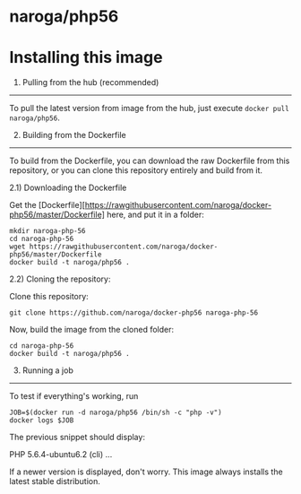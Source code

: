 naroga/php56
============

Installing this image
=====================

1) Pulling from the hub (recommended)
-------------------------------------

To pull the latest version from image from the hub, just execute `docker pull naroga/php56`.

2) Building from the Dockerfile
-------------------------------

To build from the Dockerfile, you can download the raw Dockerfile from this repository, or you can clone
this repository entirely and build from it.

2.1) Downloading the Dockerfile

Get the [Dockerfile][https://rawgithubusercontent.com/naroga/docker-php56/master/Dockerfile] here, and put it in a folder:

    mkdir naroga-php-56
    cd naroga-php-56
    wget https://rawgithubusercontent.com/naroga/docker-php56/master/Dockerfile
    docker build -t naroga/php56 .

2.2) Cloning the repository:

Clone this repository:

    git clone https://github.com/naroga/docker-php56 naroga-php-56

Now, build the image from the cloned folder:
  
    cd naroga-php-56
    docker build -t naroga/php56 .

3) Running a job
----------------

To test if everything's working, run
    
    JOB=$(docker run -d naroga/php56 /bin/sh -c "php -v")
    docker logs $JOB

The previous snippet should display:

   PHP 5.6.4-ubuntu6.2 (cli) ...

If a newer version is displayed, don't worry. This image always installs the latest stable distribution.
